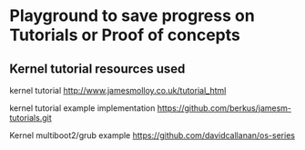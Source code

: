 # Playground to save progress on Tutorials or Proof of concepts


## Kernel tutorial resources used

kernel tutorial http://www.jamesmolloy.co.uk/tutorial_html

kernel tutorial example implementation https://github.com/berkus/jamesm-tutorials.git

Kernel multiboot2/grub example https://github.com/davidcallanan/os-series

